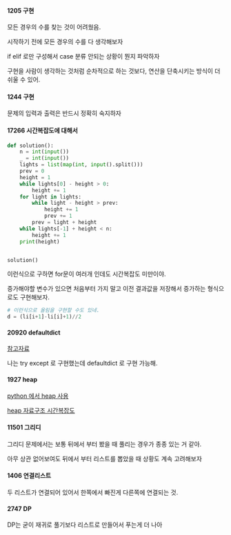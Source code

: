 #### 1205 구현

모든 경우의 수를 찾는 것이 어려웠음.

시작하기 전에 모든 경우의 수를 다 생각해보자

if elif 로만 구성해서 case 분류 안되는 상황이 뭔지 파악하자

구현을 사람이 생각하는 것처럼 순차적으로 하는 것보다, 연산을 단축시키는 방식이 더 쉬울 수 있어.

#### 1244 구현

문제의 입력과 출력은 반드시 정확히 숙지하자

#### 17266 시간복잡도에 대해서 
```python
def solution():
    n = int(input())
    _ = int(input())
    lights = list(map(int, input().split()))
    prev = 0
    height = 1
    while lights[0] - height > 0:
        height += 1
    for light in lights:
        while light - height > prev:
            height += 1
            prev += 1
        prev = light + height
    while lights[-1] + height < n:
        height += 1
    print(height)


solution()
```

이런식으로 구하면 for문이 여러개 인데도 시간복잡도 미만이야.

증가해야할 변수가 있으면 처음부터 가지 말고 이전 결과값을 저장해서 증가하는 형식으로도 구현해보자.

```python
# 이런식으로 올림을 구현할 수도 있네.
d = (li[i+1]-li[i]+1)//2
```

#### 20920 defaultdict

[참고자료](https://www.daleseo.com/python-collections-defaultdict/)

나는 try except 로 구현했는데 defaultdict 로 구현 가능해.

#### 1927 heap

[python 에서 heap 사용](https://littlefoxdiary.tistory.com/3)

[heap 자료구조 시간복잡도](https://mjmjmj98.tistory.com/154)

#### 11501 그리디

그리디 문제에서는 보통 뒤에서 부터 봤을 때 풀리는 경우가 종종 있는 거 같아.

아무 상관 없어보여도 뒤에서 부터 리스트를 뽑았을 때 상황도 계속 고려해보자

#### 1406 연결리스트

두 리스트가 연결되어 있어서 한쪽에서 빠진게 다른쪽에 연결되는 것.

#### 2747 DP

DP는 굳이 재귀로 풀기보다 리스트로 만들어서 푸는게 더 나아